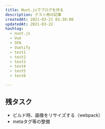 ```yaml
---
title: Nuxt.jsでブログを作る
description: テスト用の記事
createdAt: 2021-03-21 01:30:00
updatedAt: 2021-03-22
hashtag:
  - nuxt.js
  - Vue
  - SPA
  - Vuetify
  - test1
  - test2
  - test3
  - test4
  - test5
  - test6

---
```


## 残タスク
* ビルド時、画像をリサイズする（webpack）
* metaタグ等の整備

<!--more-->
